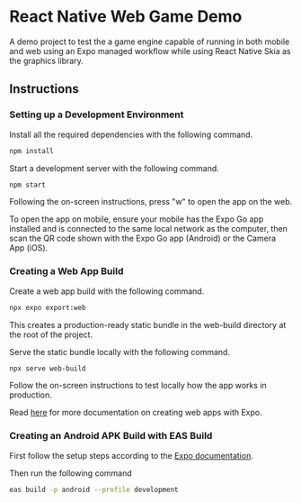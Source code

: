 # React Native Web Game Demo

A demo project to test the a game engine capable of running in both mobile and web using an Expo managed workflow while using React Native Skia as the graphics library.

## Instructions

### Setting up a Development Environment

Install all the required dependencies with the following command.

```bash
npm install
```

Start a development server with the following command.

```bash
npm start
```

Following the on-screen instructions, press "w" to open the app on the web.

To open the app on mobile, ensure your mobile has the Expo Go app installed and is connected to the same local network as the computer, then scan the QR code shown with the Expo Go app (Android) or the Camera App (iOS).

### Creating a Web App Build

Create a web app build with the following command.

```bash
npx expo export:web
```

This creates a production-ready static bundle in the web-build directory at the root of the project.

Serve the static bundle locally with the following command.

```bash
npx serve web-build
```

Follow the on-screen instructions to test locally how the app works in production.

Read [here](https://docs.expo.dev/distribution/publishing-websites/) for more documentation on creating web apps with Expo.

### Creating an Android APK Build with EAS Build

First follow the setup steps according to the [Expo documentation](https://docs.expo.dev/build/setup/).

Then run the following command

```bash
eas build -p android --profile development
```
